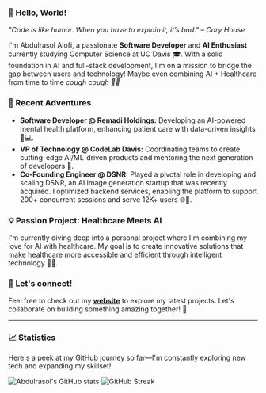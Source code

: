 ### 👋 Hello, World!

_"Code is like humor. When you have to explain it, it’s bad." – Cory House_

I'm Abdulrasol Alofi, a passionate **Software Developer** and **AI Enthusiast** currently studying Computer Science at UC Davis 🎓. With a solid foundation in AI and full-stack development, I'm on a mission to bridge the gap between users and technology! Maybe even combining AI + Healthcare from time to time _cough cough 😮‍💨_

### 🚀 Recent Adventures
- **Software Developer @ Remadi Holdings:** Developing an AI-powered mental health platform, enhancing patient care with data-driven insights 🧠💻.
- **VP of Technology @ CodeLab Davis:** Coordinating teams to create cutting-edge AI/ML-driven products and mentoring the next generation of developers 🌱.
- **Co-Founding Engineer @ DSNR:** Played a pivotal role in developing and scaling DSNR, an AI image generation startup that was recently acquired. I optimized backend services, enabling the platform to support 200+ concurrent sessions and serve 12K+ users 🌐🤖.

### 💡 Passion Project: Healthcare Meets AI
I'm currently diving deep into a personal project where I'm combining my love for AI with healthcare. My goal is to create innovative solutions that make healthcare more accessible and efficient through intelligent technology 🏥✨.

### 🤝 Let's connect! 
Feel free to check out my **[website](https://rasooly.dev)** to explore my latest projects. Let's collaborate on building something amazing together! 🌟

---
### 📈 Statistics
Here's a peek at my GitHub journey so far—I'm constantly exploring new tech and expanding my skillset! 

![Abdulrasol's GitHub stats](https://github-readme-stats-weld-seven-88.vercel.app/api?username=rasooly-dev&show_icons=true&theme=github_dark_dimmed&hide=stars&show=prs_merged_percentage)
![GitHub Streak](https://github-readme-streak-stats-sable-chi.vercel.app/?user=rasooly-dev&theme=github_dark_dimmed)


<!--
**rasooly-dev/rasooly-dev** is a ✨ _special_ ✨ repository because its `README.md` (this file) appears on your GitHub profile.

Here are some ideas to get you started:

- 🔭 I’m currently working on ...
- 🌱 I’m currently learning ...
- 👯 I’m looking to collaborate on ...
- 🤔 I’m looking for help with ...
- 💬 Ask me about ...
- 📫 How to reach me: ...
- 😄 Pronouns: ...
- ⚡ Fun fact: ...
-->
